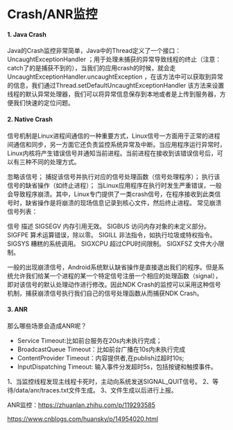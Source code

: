 # Crash/ANR监控

#### 1. Java Crash

Java的Crash监控非常简单，Java中的Thread定义了一个接口： UncaughtExceptionHandler ；用于处理未捕获的异常导致线程的终止（注意：catch了的是捕获不到的），当我们的应用crash的时候，就会走UncaughtExceptionHandler.uncaughtException ，在该方法中可以获取到异常的信息，我们通过Thread.setDefaultUncaughtExceptionHandler 该方法来设置线程的默认异常处理器，我们可以将异常信息保存到本地或者是上传到服务器，方便我们快速的定位问题。



#### 2. Native Crash

信号机制是Linux进程间通信的一种重要方式，Linux信号一方面用于正常的进程间通信和同步，另一方面它还负责监控系统异常及中断。当应用程序运行异常时，Linux内核将产生错误信号并通知当前进程。当前进程在接收到该错误信号后，可以有三种不同的处理方式。

忽略该信号；
捕捉该信号并执行对应的信号处理函数（信号处理程序）；
执行该信号的缺省操作（如终止进程）；
当Linux应用程序在执行时发生严重错误，一般会导致程序崩溃。其中，Linux专门提供了一类crash信号，在程序接收到此类信号时，缺省操作是将崩溃的现场信息记录到核心文件，然后终止进程。
常见崩溃信号列表：

信号	描述
SIGSEGV	内存引用无效。
SIGBUS	访问内存对象的未定义部分。
SIGFPE	算术运算错误，除以零。
SIGILL	非法指令，如执行垃圾或特权指令。
SIGSYS	糟糕的系统调用。
SIGXCPU	超过CPU时间限制。
SIGXFSZ	文件大小限制。

一般的出现崩溃信号，Android系统默认缺省操作是直接退出我们的程序。但是系统允许我们给某一个进程的某一个特定信号注册一个相应的处理函数（signal），即对该信号的默认处理动作进行修改。因此NDK Crash的监控可以采用这种信号机制，捕获崩溃信号执行我们自己的信号处理函数从而捕获NDK Crash。



#### 3. ANR

那么哪些场景会造成ANR呢？

- Service Timeout:比如前台服务在20s内未执行完成；
- BroadcastQueue Timeout：比如前台广播在10s内未执行完成
- ContentProvider Timeout：内容提供者,在publish过超时10s;
- InputDispatching Timeout: 输入事件分发超时5s，包括按键和触摸事件。



1、当监控线程发现主线程卡死时，主动向系统发送SIGNAL_QUIT信号。
2、等待/data/anr/traces.txt文件生成。
3、文件生成以后进行上报。

ANR监控：https://zhuanlan.zhihu.com/p/119293585







https://www.cnblogs.com/huansky/p/14954020.html